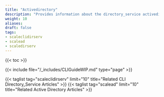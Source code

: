 ```yaml
---
title: "Activedirectory"
description: "Provides information about the directory_service activedirectory namespace in the TrueNAS CLI. Includes command syntax and common commands."
weight: 10
aliases:
draft: false
tags:
- scaleclidirserv
- scalead
- scaledirserv
---
```


{{< toc >}}


{{< include file="/_includes/CLIGuideWIP.md" type="page" >}}


{{< taglist tag="scaleclidirserv" limit="10" title="Related CLI Directory_Service Articles" >}}
{{< taglist tag="scalead" limit="10" title="Related Active Directory Articles" >}}
